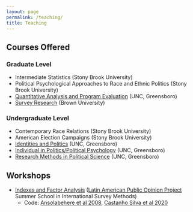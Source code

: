 ```yaml
---
layout: page
permalink: /teaching/
title: Teaching
---
```

## Courses Offered

### Graduate Level
* Intermediate Statistics (Stony Brook University)
* Political Psychological Approaches to Race and Ethnic Politics (Stony Brook University)
* [Quantitative Analysis and Program Evaluation](https://drive.google.com/file/d/1ErYdvJjBmAh-957HDUXW0JpTUkv-Q19i/view?usp=sharing) (UNC, Greensboro)
* [Survey Research](https://drive.google.com/open?id=1IieavhvGK4X5ZscPwkjMhSi06xN8HWOz) (Brown University)

### Undergraduate Level
* Contemporary Race Relations (Stony Brook University)
* American Election Campaigns (Stony Brook University)
* [Identities and Politics](https://drive.google.com/file/d/1Md9prD66yWivGdsMybEkPnw7NoDtK81U/view?usp=sharing) (UNC, Greensboro)
* [Individual in Politics/Political Psychology](https://drive.google.com/file/d/1WnPAWBtQaV5dkgL13YsoS7gNqujMsUv6/view?usp=sharing) (UNC, Greensboro)
* [Research Methods in Political Science](https://drive.google.com/file/d/1e-4UTSZsTeUj5su8WoewBKA-MgC7tDCs/view?usp=sharing) (UNC, Greensboro)

## Workshops
* [Indexes and Factor Analysis](https://amengelhardt.com/files/Indexes%20and%20Scaling%2024.pptx) ([Latin American Public Opinion Project](https://www.vanderbilt.edu/lapop/summer_research_in_survey_methodology/summerschoolresearchmethodology.php) Summer School in International Survey Methods)
  * Code: [Ansolabehere et al 2008](https://amengelhardt.com/files/ansolabehere_rodden_and_snyder_2008.R), [Castanho Silva et al 2020](https://amengelhardt.com/files/castanhosilva_2020.R)
